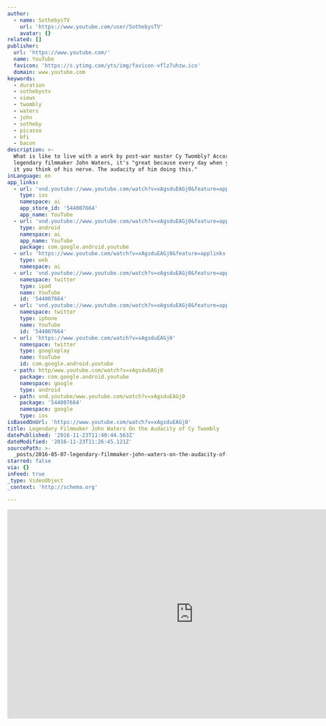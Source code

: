 ```yaml
---
author:
  - name: SothebysTV
    url: 'https://www.youtube.com/user/SothebysTV'
    avatar: {}
related: []
publisher:
  url: 'https://www.youtube.com/'
  name: YouTube
  favicon: 'https://s.ytimg.com/yts/img/favicon-vflz7uhzw.ico'
  domain: www.youtube.com
keywords:
  - duration
  - sothebystv
  - views
  - twombly
  - waters
  - john
  - sotheby
  - picasso
  - bfi
  - bacon
description: >-
  What is like to live with a work by post-war master Cy Twombly? According to
  legendary filmmaker John Waters, it's "great because every day when you pass
  it you think of his nerve. The audacity of him doing this."
inLanguage: en
app_links:
  - url: 'vnd.youtube://www.youtube.com/watch?v=xAgsduEAGj0&feature=applinks'
    type: ios
    namespace: ai
    app_store_id: '544007664'
    app_name: YouTube
  - url: 'vnd.youtube://www.youtube.com/watch?v=xAgsduEAGj0&feature=applinks'
    type: android
    namespace: ai
    app_name: YouTube
    package: com.google.android.youtube
  - url: 'https://www.youtube.com/watch?v=xAgsduEAGj0&feature=applinks'
    type: web
    namespace: ai
  - url: 'vnd.youtube://www.youtube.com/watch?v=xAgsduEAGj0&feature=applinks'
    namespace: twitter
    type: ipad
    name: YouTube
    id: '544007664'
  - url: 'vnd.youtube://www.youtube.com/watch?v=xAgsduEAGj0&feature=applinks'
    namespace: twitter
    type: iphone
    name: YouTube
    id: '544007664'
  - url: 'https://www.youtube.com/watch?v=xAgsduEAGj0'
    namespace: twitter
    type: googleplay
    name: YouTube
    id: com.google.android.youtube
  - path: http/www.youtube.com/watch?v=xAgsduEAGj0
    package: com.google.android.youtube
    namespace: google
    type: android
  - path: vnd.youtube/www.youtube.com/watch?v=xAgsduEAGj0
    package: '544007664'
    namespace: google
    type: ios
isBasedOnUrl: 'https://www.youtube.com/watch?v=xAgsduEAGj0'
title: Legendary Filmmaker John Waters On the Audacity of Cy Twombly
datePublished: '2016-11-23T11:40:44.563Z'
dateModified: '2016-11-23T11:26:45.121Z'
sourcePath: >-
  _posts/2016-05-07-legendary-filmmaker-john-waters-on-the-audacity-of-cy-twombl.md
starred: false
via: {}
inFeed: true
_type: VideoObject
_context: 'http://schema.org'

---
```

<iframe src="https://cdn.embedly.com/widgets/media.html?src=https%3A%2F%2Fwww.youtube.com%2Fembed%2FxAgsduEAGj0%3Ffeature%3Doembed&amp;url=https%3A%2F%2Fwww.youtube.com%2Fwatch%3Fv%3DxAgsduEAGj0&amp;image=https%3A%2F%2Fi.ytimg.com%2Fvi%2FxAgsduEAGj0%2Fhqdefault.jpg&amp;key=b7d04c9b404c499eba89ee7072e1c4f7&amp;type=text%2Fhtml&amp;schema=youtube" width="854" height="480" scrolling="no" frameborder="0" allowfullscreen="" style=""></iframe>